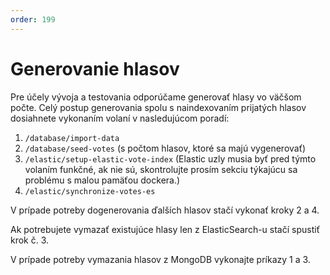 ```yaml
---
order: 199
---
```


# Generovanie hlasov
Pre účely vývoja a testovania odporúčame generovať hlasy vo väčšom počte. Celý postup generovania spolu s naindexovaním prijatých hlasov dosiahnete vykonaním volaní v nasledujúcom poradí:
1. `/database/import-data`
2. `/database/seed-votes` (s počtom hlasov, ktoré sa majú vygenerovať)
3. `/elastic/setup-elastic-vote-index` (Elastic uzly musia byť pred týmto volaním funkčné, ak nie sú, skontrolujte prosím sekciu týkajúcu sa problému s malou pamäťou dockera.)
4. `/elastic/synchronize-votes-es`


V prípade potreby dogenerovania ďalších hlasov stačí vykonať kroky 2 a 4.

Ak potrebujete vymazať existujúce hlasy len z ElasticSearch-u stačí spustiť krok č. 3.

V prípade potreby vymazania hlasov z MongoDB vykonajte príkazy 1 a 3.
